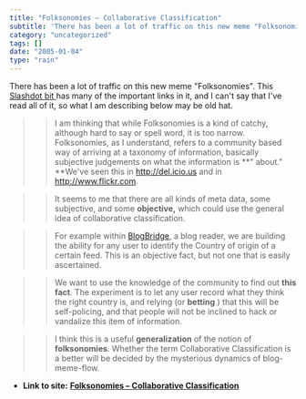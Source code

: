 ```yaml
---
title: "Folksonomies – Collaborative Classification"
subtitle: 'There has been a lot of traffic on this new meme "Folksonomies". This'
category: "uncategorized"
tags: []
date: "2005-01-04"
type: "rain"
---
```

There has been a lot of traffic on this new meme "Folksonomies". This
[Slashdot bit ](<http://slashdot.org/article.pl?sid=05/01/04/0117245>)has many
of the important links in it, and I can't say that I've read all of it, so
what I am describing below may be old hat.

>>

>> I am thinking that while Folksonomies is a kind of catchy, although hard to
say or spell word, it is too narrow. Folksonomies, as I understand, refers to
a community based way of arriving at a taxonomy of information, basically
subjective judgements on what the information is **" about." **We've seen this
in http://del.icio.us and in http://www.flickr.com.

>>

>> It seems to me that there are all kinds of meta data, some subjective, and
some **objective,** which could use the general idea of collaborative
classification.

>>

>> For example within [BlogBridge](<http://www.blogbridge.com>), a blog
reader, we are building the ability for any user to identify the Country of
origin of a certain feed. This is an objective fact, but not one that is
easily ascertained.

>>

>> We want to use the knowledge of the community to find out **this fact**.
The experiment is to let any user record what they think the right country is,
and relying (or **betting** ) that this will be self-policing, and that people
will not be inclined to hack or vandalize this item of information.

>>

>> I think this is a useful **generalization** of the notion of
**folksonomies**. Whether the term Collaborative Classification is a better
will be decided by the mysterious dynamics of blog-meme-flow.


* **Link to site:** **[Folksonomies – Collaborative Classification](None)**
